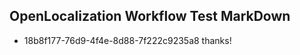 ## OpenLocalization Workflow Test MarkDown
* 18b8f177-76d9-4f4e-8d88-7f222c9235a8 thanks!

<!--HONumber=Aug16_HO1-->


